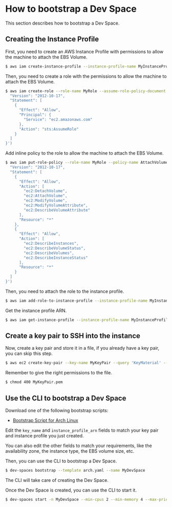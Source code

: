 # How to bootstrap a Dev Space

This section describes how to bootstrap a Dev Space.

## Creating the Instance Profile

First, you need to create an AWS Instance Profile with permissions to allow the machine to attach the EBS Volume.

```bash
$ aws iam create-instance-profile --instance-profile-name MyInstanceProfile
```

Then, you need to create a role with the permissions to allow the machine to attach the EBS Volume.

```bash
$ aws iam create-role --role-name MyRole --assume-role-policy-document file://<(echo '{
  "Version": "2012-10-17",
  "Statement": [
    {
      "Effect": "Allow",
      "Principal": {
        "Service": "ec2.amazonaws.com"
      },
      "Action": "sts:AssumeRole"
    }
  ]
}')
```

Add inline policy to the role to allow the machine to attach the EBS Volume.

```bash
$ aws iam put-role-policy --role-name MyRole --policy-name AttachVolume --policy-document file://<(echo '{
  "Version": "2012-10-17",
  "Statement": [
    {
      "Effect": "Allow",
      "Action": [
        "ec2:DetachVolume",
        "ec2:AttachVolume",
        "ec2:ModifyVolume",
        "ec2:ModifyVolumeAttribute",
        "ec2:DescribeVolumeAttribute"
      ],
      "Resource": "*"
    },
    {
      "Effect": "Allow",
      "Action": [
        "ec2:DescribeInstances",
        "ec2:DescribeVolumeStatus",
        "ec2:DescribeVolumes",
        "ec2:DescribeInstanceStatus"
      ],
      "Resource": "*"
    }
  ]
}')
```

Then, you need to attach the role to the instance profile.

```bash
$ aws iam add-role-to-instance-profile --instance-profile-name MyInstanceProfile --role-name MyRole
```

Get the instance profile ARN.

```bash
$ aws iam get-instance-profile --instance-profile-name MyInstanceProfile --query 'InstanceProfile.Arn'
```

## Create a key pair to SSH into the instance

Now, create a key pair and store it in a file, if you already have a key pair, you can skip this step.

```bash
$ aws ec2 create-key-pair --key-name MyKeyPair --query 'KeyMaterial' --output text > MyKeyPair.pem
```

Remember to give the right permissions to the file.

```bash
$ chmod 400 MyKeyPair.pem
```

## Use the CLI to bootstrap a Dev Space

Download one of the following bootstrap scripts:
 - [Bootstrap Script for Arch Linux](https://raw.githubusercontent.com/felipemarinho97/dev-spaces/master/templates/arch.yaml)

Edit the `key_name` and `instance_profile_arn` fields to match your key pair and instance profile you just created.

You can also edit the other fields to match your requirements, like the availability zone, the instance type, the EBS volume size, etc.

Then, you can use the CLI to bootstrap a Dev Space.

```bash
$ dev-spaces bootstrap --template arch.yaml --name MyDevSpace
```

The CLI will take care of creating the Dev Space.

Once the Dev Space is created, you can use the CLI to start it.

```bash
$ dev-spaces start -n MyDevSpace --min-cpus 2 --min-memory 4 --max-price 0.08
```